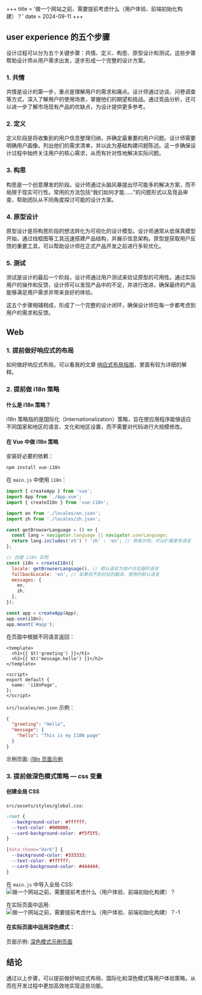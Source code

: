 +++
title = '做一个网站之前，需要提前考虑什么（用户体验、前端初始化构建）？'
date = 2024-09-11
+++

## user experience 的五个步骤

设计过程可以分为五个关键步骤：共情、定义、构思、原型设计和测试。这些步骤帮助设计师从用户需求出发，逐步形成一个完整的设计方案。

### 1. 共情

共情是设计的第一步，重点是理解用户的需求和痛点。设计师通过访谈、问卷调查等方式，深入了解用户的使用场景，掌握他们的期望和挑战。通过竞品分析，还可以进一步了解市场现有产品的优缺点，为设计提供更多参考。

### 2. 定义

定义阶段是将收集到的用户信息整理归纳，并确定最重要的用户问题。设计师需要明确用户画像，列出他们的需求清单，并以此为基础构建问题陈述。这一步确保设计过程中始终关注用户的核心需求，从而有针对性地解决实际问题。

### 3. 构思

构思是一个创意爆发的阶段。设计师通过头脑风暴提出尽可能多的解决方案，而不局限于现实可行性。常用的方法包括“我们如何才能……”的问题形式以及竞品审查，帮助团队从不同角度探讨可能的设计方案。

### 4. 原型设计

原型设计是将构思阶段的想法转化为可视化的设计模型。设计师通常从低保真模型开始，通过线框图等工具迅速搭建产品结构，并展示信息架构。原型是获取用户反馈的重要工具，可以帮助设计师在正式产品开发之前进行多轮优化。

### 5. 测试

测试是设计的最后一个阶段，设计师通过用户测试来验证原型的可用性。通过实际用户的操作和反馈，设计师可以发现产品中的不足，并进行改进，确保最终的产品能够满足用户需求并带来良好的体验。

这五个步骤相辅相成，形成了一个完整的设计闭环，确保设计师在每一步都考虑到用户的需求和反馈。

## Web

### 1. 提前做好响应式的布局

如何做好响应式布局，可以看我的文章 [响应式布局指南](https://nagisa77.github.io/posts/rwd/)，里面有较为详细的解释。

### 2. 提前做 i18n 策略

#### 什么是 i18n 策略？

i18n 策略指的是国际化（Internationalization）策略，旨在使应用程序能够适应不同国家和地区的语言、文化和地区设置，而不需要对代码进行大规模修改。

#### 在 Vue 中做 i18n 策略

安装好必要的依赖：

```bash
npm install vue-i18n
```

在 `main.js` 中使用 `i18n`：

```javascript
import { createApp } from 'vue';
import App from './App.vue';
import { createI18n } from 'vue-i18n';

import en from './locales/en.json';
import zh from './locales/zh.json';

const getBrowserLanguage = () => {
  const lang = navigator.language || navigator.userLanguage;
  return lang.includes('zh') ? 'zh' : 'en'; // 简单示例，可以扩展更多语言
};

// 创建 i18n 实例
const i18n = createI18n({
  locale: getBrowserLanguage(), // 默认语言为用户浏览器的语言
  fallbackLocale: 'en', // 如果找不到对应的翻译，使用的默认语言
  messages: {
    en,
    zh,
  },
});

const app = createApp(App);
app.use(i18n);
app.mount('#app');
```

在页面中根据不同语言返回：

```vue
<template>
  <h1>{{ $t('greeting') }}</h1>
  <h2>{{ $t('message.hello') }}</h2>
</template>

<script>
export default {
  name: 'i18nPage',
};
</script>
```

`src/locales/en.json` 示例：

```json
{
  "greeting": "Hello",
  "message": {
    "hello": "This is my I18N page"
  }
}
```

示例页面: [i18n 页面示例](https://nagisa77.github.io/Vue-example/#/i18n)

### 3. 提前做深色模式策略 — css 变量

#### 创建全局 CSS

`src/assets/styles/global.css`:

```css
:root {
  --background-color: #ffffff;
  --text-color: #000000;
  --card-background-color: #f5f5f5;
}

[data-theme="dark"] {
  --background-color: #333333;
  --text-color: #ffffff;
  --card-background-color: #444444;
}
```

在 `main.js` 中导入全局 CSS:
![做一个网站之前，需要提前考虑什么（用户体验、前端初始化构建）？](https://blog-1307107697.cos.ap-shanghai.myqcloud.com/做一个网站之前，需要提前考虑什么（用户体验、前端初始化构建）？.png)

在实际页面中运用: 
![做一个网站之前，需要提前考虑什么（用户体验、前端初始化构建）？-1](https://blog-1307107697.cos.ap-shanghai.myqcloud.com/做一个网站之前，需要提前考虑什么（用户体验、前端初始化构建）？-1.png)

#### 在实际页面中运用深色模式：

页面示例: [深色模式示例页面](https://nagisa77.github.io/Vue-example/#/night_mode)


## 结论

通过以上步骤，可以提前做好响应式布局、国际化和深色模式等用户体验策略，从而在开发过程中更加高效地实现这些功能。
